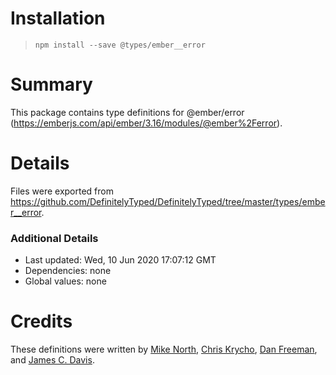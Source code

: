 # Installation
> `npm install --save @types/ember__error`

# Summary
This package contains type definitions for @ember/error (https://emberjs.com/api/ember/3.16/modules/@ember%2Ferror).

# Details
Files were exported from https://github.com/DefinitelyTyped/DefinitelyTyped/tree/master/types/ember__error.

### Additional Details
 * Last updated: Wed, 10 Jun 2020 17:07:12 GMT
 * Dependencies: none
 * Global values: none

# Credits
These definitions were written by [Mike North](https://github.com/mike-north), [Chris Krycho](https://github.com/chriskrycho), [Dan Freeman](https://github.com/dfreeman), and [James C. Davis](https://github.com/jamescdavis).
